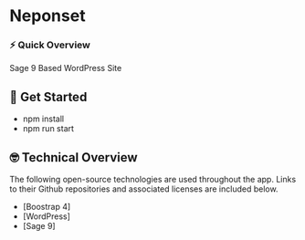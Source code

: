 # Neponset

### ️⚡️ Quick Overview

Sage 9 Based WordPress Site

## 🚀 Get Started
- npm install
- npm run start

## 🤓 Technical Overview

The following open-source technologies are used throughout the app. Links to their Github repositories and associated licenses are included below.

- [Boostrap 4]
- [WordPress]
- [Sage 9]
